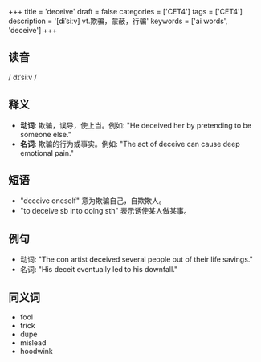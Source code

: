 +++
title = 'deceive'
draft = false
categories = ['CET4']
tags = ['CET4']
description = '[diˈsiːv] vt.欺骗，蒙蔽，行骗'
keywords = ['ai words', 'deceive']
+++

## 读音
/ dɪˈsiːv /

## 释义
- **动词**: 欺骗，误导，使上当。例如: "He deceived her by pretending to be someone else."
- **名词**: 欺骗的行为或事实。例如: "The act of deceive can cause deep emotional pain."

## 短语
- "deceive oneself" 意为欺骗自己，自欺欺人。
- "to deceive sb into doing sth" 表示诱使某人做某事。

## 例句
- 动词: "The con artist deceived several people out of their life savings."
- 名词: "His deceit eventually led to his downfall."

## 同义词
- fool
- trick
- dupe
- mislead
- hoodwink
